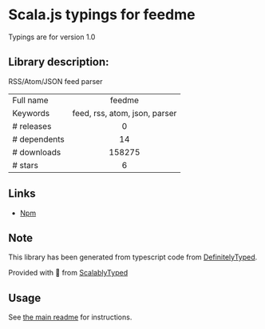 
# Scala.js typings for feedme

Typings are for version 1.0

## Library description:
RSS/Atom/JSON feed parser

|                    |                 |
| ------------------ | :-------------: |
| Full name          | feedme |
| Keywords           | feed, rss, atom, json, parser |
| # releases         | 0 |
| # dependents       | 14 |
| # downloads        | 158275 |
| # stars            | 6 |

## Links
- [Npm](https://www.npmjs.com/package/feedme)
    


## Note
This library has been generated from typescript code from [DefinitelyTyped](https://definitelytyped.org).

Provided with :purple_heart: from [ScalablyTyped](https://github.com/oyvindberg/ScalablyTyped)

## Usage
See [the main readme](../../readme.md) for instructions.



